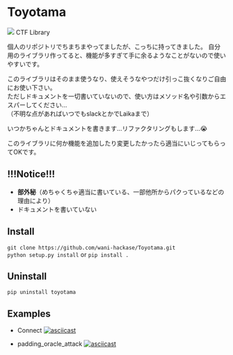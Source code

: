 

# Toyotama

![](https://img.shields.io/badge/Python->=3.9,%20<4-52307c)
CTF Library  

個人のリポジトリでちまちまやってましたが、こっちに持ってきました。
自分用のライブラリ作ってると、機能が多すぎて手に余るようなことがないので使いやすいです。

このライブラリはそのまま使うなり、使えそうなやつだけ引っこ抜くなりご自由にお使い下さい。  
ただしドキュメントを一切書いていないので、使い方はメソッド名や引数からエスパーしてください…  
（不明な点があればいつでもslackとかでLaikaまで）

いつかちゃんとドキュメントを書きます…リファクタリングもします…😭

このライブラリに何か機能を追加したり変更したかったら適当にいじってもらってOKです。

## !!!Notice!!!
* **部外秘**（めちゃくちゃ適当に書いている、一部他所からパクっているなどの理由により）
* ドキュメントを書いていない

## Install 
`git clone https://github.com/wani-hackase/Toyotama.git`  
`python setup.py install`  or `pip install .` 

## Uninstall
`pip uninstall toyotama`  


## Examples
* Connect
[![asciicast](https://asciinema.org/a/uNEjp2IiGu0JKJxJlyYnWabRm.svg)](https://asciinema.org/a/uNEjp2IiGu0JKJxJlyYnWabRm)

* padding\_oracle\_attack
[![asciicast](https://asciinema.org/a/j1hYdI966cmPknuGpBUMVxkAv.svg)](https://asciinema.org/a/j1hYdI966cmPknuGpBUMVxkAv)






